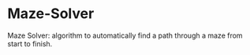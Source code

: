 # Maze-Solver
Maze Solver: algorithm to automatically find a path through a maze from start to finish.
